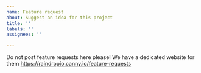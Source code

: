 ```yaml
---
name: Feature request
about: Suggest an idea for this project
title: ''
labels: ''
assignees: ''

---
```


Do not post feature requests here please!
We have a dedicated website for them https://raindropio.canny.io/feature-requests
